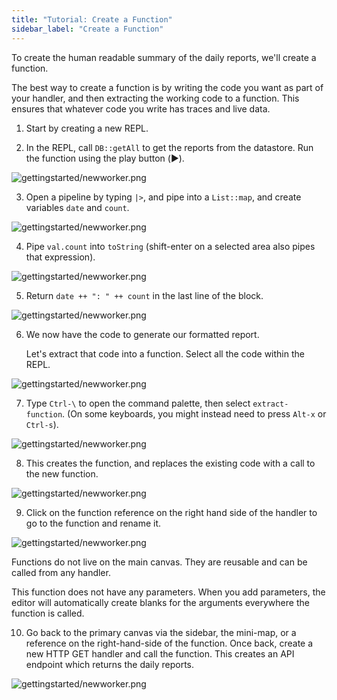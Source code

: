 ```yaml
---
title: "Tutorial: Create a Function"
sidebar_label: "Create a Function"
---
```


To create the human readable summary of the daily reports, we'll create a function.

The best way to create a function is by writing the code you want as part of
your handler, and then extracting the working code to a function. This ensures
that whatever code you write has traces and live data.

1. Start by creating a new REPL.

2. In the REPL, call `DB::getAll` to get the reports from the datastore. Run the
   function using the play button (▶️).

![gettingstarted/newworker.png](/img/gettingstarted/dbgetalldaily.png)

3. Open a pipeline by typing `|>`, and pipe into a `List::map`, and create
   variables `date` and `count`.

![gettingstarted/newworker.png](/img/gettingstarted/functionmapvariable.png)

4. Pipe `val.count` into `toString` (shift-enter on a selected area also pipes
   that expression).

![gettingstarted/newworker.png](/img/gettingstarted/valcounttostring.png)

5. Return `date ++ ": " ++ count` in the last line of the block.

![gettingstarted/newworker.png](/img/gettingstarted/blockend.png)

6. We now have the code to generate our formatted report.

   Let's extract that code into a function. Select all the code within the REPL.

![gettingstarted/newworker.png](/img/gettingstarted/selectall.png)

7. Type `Ctrl-\` to open the command palette, then select
   `extract-function`. (On some keyboards, you might instead need to press `Alt-x` or `Ctrl-s`).

![gettingstarted/newworker.png](/img/gettingstarted/extractfunction.png)

8. This creates the function, and replaces the existing code with a call to the
   new function.

![gettingstarted/newworker.png](/img/gettingstarted/extractedfunction.png)

9. Click on the function reference on the right hand side of the handler to go
   to the function and rename it.

![gettingstarted/newworker.png](/img/gettingstarted/functionspace.png)

Functions do not live on the main canvas. They are reusable and can be called
from any handler.

This function does not have any parameters. When you add parameters, the editor
will automatically create blanks for the arguments everywhere the function is
called.

10. Go back to the primary canvas via the sidebar, the mini-map, or a reference
    on the right-hand-side of the function. Once back, create a new HTTP GET
    handler and call the function. This creates an API endpoint which returns
    the daily reports.

![gettingstarted/newworker.png](/img/gettingstarted/functioncall.png)
